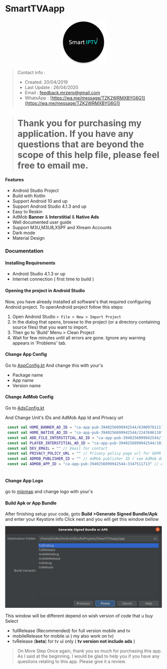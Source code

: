 # SmartTVAapp

<p align="center"><img style="align:center;" src="common/src/main/res/mipmap-xxhdpi/ic_launcher_round.png"/></p>

>Contact info :
>- Created: 20/04/2019
>- Last Update : 26/04/2020
>- Email : [feedback.mrzero@gmail.com](mileto:feedback.mrzero@gmail.com)
>- WhatsApp :
>  [https://wa.me/message/TZK2WRMXBYG6G1](https://wa.me/message/TZK2WRMXBYG6G1)


>Thank you for purchasing my application. If you have any questions that are beyond
>the scope of this help file, please feel free to email me.
>==========================================================


#### Features

- Android Studio Project
- Build with Kotlin
- Support Android 10 and up
- Support Android Studio 4.1.3 and up
- Easy to Reskin
- AdMob **Banner** & **Interstitial** & **Native Ads**
- Well documented user guide
- Support M3U,M3U8,XSPF and Xtream Accounts
- Dark mode
- Material Design

### Documentation

#### Installing Requirements

- Android Studio 4.1.3 or up
- Internet connection ( first time to build )

#### Opening the project in Android Studio

Now, you have already installed all software's that required configuring
Android project. To openAndroid project follow this steps:
1. Open Android Studio `> File > New > Import Project`
2. In the dialog that opens, browse to the project (or a directory
   containing source files) that you want to import.
3. Then go to 'Build' Menu > Clean Project
4. Wait for few minutes until all errors are gone. Ignore any warning
   appears in 'Problems' tab.

#### Change App Config

Go to [AppConfig.kt](buildSrc/src/main/kotlin/AppConfig.kt) And change
this with your's
- Package name
- App name
- Version name

#### Change AdMob Config

Go to [AdsConfig.kt](buildSrc/src/main/kotlin/AdsConfig.kt)

And Change Unit's IDs and AdMob App Id and Privacy url

```kotlin
 const val HOME_BANNER_AD_ID = "ca-app-pub-3940256099942544/6300978111"
 const val HOME_NATIVE_AD_ID = "ca-app-pub-3940256099942544/2247696110"
 const val ADD_FILE_INTERSTITIAL_AD_ID = "ca-app-pub-3940256099942544/1033173712"
 const val PLAYER_INTERSTITIAL_AD_ID = "ca-app-pub-3940256099942544/1033173712"
 const val DEV_EMAIL = "" // Email for contact
 const val PRIVACY_POLICY_URL = "" // Privacy policy page url for GDPR
 const val ADMOB_PUBLISHER_ID = "" // AdMob publisher ID ( see AdMob doc )
 const val ADMOB_APP_ID = "ca-app-pub-3940256099942544~3347511713" // AdMob App ID
 
```

#### Change App Logo

go to [mipmap](common/src/main/res) and change logo with your's

#### Build Apk or App Bundle
 After finishing setup your code, goto **Build >Generate Signed Bundle/Apk** and enter your Keystore info
 Click next and you will  get this window bellow

 <p align="center"><img style="align:center;" src="./screenshot-2021-04-26-23-50-18.png"/></p>

 This window will be different depend on wish version of code that u buy
 Select
  - fullRelease (Recommended) for full version mobile and tv
  - mobileRelease for mobile ui ( my also work on tv)
  - tvRelease (**beta**) for tv ui only ( **tv version not include ads** )

>On More Step Once again, thank you so much for purchasing this app. As
>I said at the beginning, I would be glad to help you if you have any
>questions relating to this app. Please give it a review.

